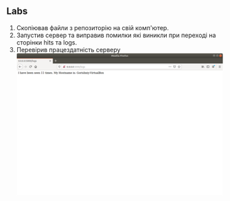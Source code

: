 ## Labs

1. Скопiював файли з репозиторiю на свiй комп'ютер.
2. Запустив сервер та виправив помилки якi виникли при переходi на сторiнки hits та logs.
3. Перевiрив працездатнiсть серверу
![](img1.png)
